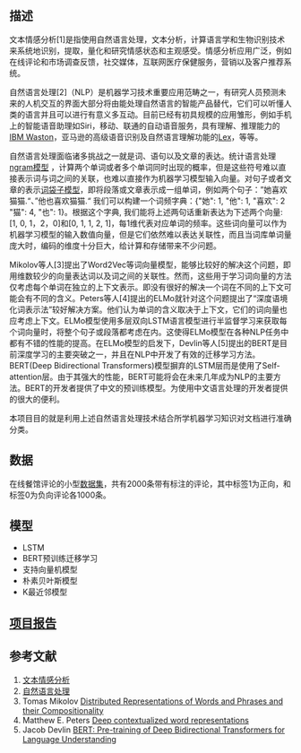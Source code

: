 ## 描述

文本情感分析[1]是指使用自然语言处理，文本分析，计算语言学和生物识别技术来系统地识别，提取，量化和研究情感状态和主观感受。情感分析应用广泛，例如在线评论和市场调查反馈，社交媒体，互联网医疗保健服务，营销以及客户推荐系统。

自然语言处理[2]（NLP）是机器学习技术重要应用范畴之一，有研究人员预测未来的人机交互的界面大部分将由能处理自然语言的智能产品替代，它们可以听懂人类的语言并且可以进行有意义多互动。目前已经有初具规模的应用雏形，例如手机上的智能语音助理如Siri，移动、联通的自动语音服务，具有理解、推理能力的[IBM Waston](http://www.ibm.com/watson/)，亚马逊的高级语音识别及自然语言理解功能的[Lex](https://aws.amazon.com/cn/lex/)，等等。

自然语言处理面临诸多挑战之一就是词、语句以及文章的表达。统计语言处理[ngram模型](http://blog.csdn.net/ahmanz/article/details/51273500) ，计算两个单词或者多个单词同时出现的概率，但是这些符号难以直接表示词与词之间的关联，也难以直接作为机器学习模型输入向量。对句子或者文章的表示[词袋子模型](http://www.cnblogs.com/platero/archive/2012/12/03/2800251.html)，即将段落或文章表示成一组单词，例如两个句子：”她喜欢猫猫.“、”他也喜欢猫猫.“ 我们可以构建一个词频字典：{"她": 1, "他": 1, "喜欢": 2 "猫": 4, "也": 1}。根据这个字典, 我们能将上述两句话重新表达为下述两个向量: [1, 0, 1，2，0]和[0, 1, 1, 2, 1]，每1维代表对应单词的频率。这些词向量可以作为机器学习模型的输入数值向量，但是它们依然难以表达关联性，而且当词库单词量庞大时，编码的维度十分巨大，给计算和存储带来不少问题。

Mikolov等人[3]提出了Word2Vec等词向量模型，能够比较好的解决这个问题，即用维数较少的向量表达词以及词之间的关联性。然而，这些用于学习词向量的方法仅考虑每个单词在独立的上下文表示。即没有很好的解决一个词在不同的上下文可能会有不同的含义。Peters等人[4]提出的ELMo就针对这个问题提出了“深度语境化词表示法”较好解决方案。他们认为单词的含义取决于上下文，它们的词向量也应考虑上下文。ELMo模型使用多层双向LSTM语言模型进行半监督学习来获取每个词向量时，将整个句子或段落都考虑在内。这使得ELMo模型在各种NLP任务中都有不错的性能的提高。在ELMo模型的启发下，Devlin等人[5]提出的BERT是目前深度学习的主要突破之一，并且在NLP中开发了有效的迁移学习方法。BERT(Deep Bidirectional Transformers)模型摒弃的LSTM层而是使用了Self-attention层。由于其强大的性能，BERT可能将会在未来几年成为NLP的主要方法。BERT的开发者提供了中文的预训练模型。为使用中文语言处理的开发者提供的很大的便利。

​本项目目的就是利用上述自然语言处理技术结合所学机器学习知识对文档进行准确分类。

## 数据

在线餐馆评论的小型[数据集](https://github.com/wshuyi/public_datasets/raw/master/dianping.csv)，共有2000条带有标注的评论，其中标签1为正向，和标签0为负向评论各1000条。



## 模型

- LSTM
- BERT预训练迁移学习
- 支持向量机模型
- 朴素贝叶斯模型
- K最近邻模型

## [项目报告](./REPORT.md)

## 参考文献

1. [文本情感分析](https://en.wikipedia.org/wiki/Sentiment_analysis)
2. [自然语言处理](https://en.wikipedia.org/wiki/Natural_language_processing)
3. Tomas Mikolov [Distributed Representations of Words and Phrases and their Compositionality](http://papers.nips.cc/paper/5021-distributed-representations-of-words-and-phrases-and-their-compositionality.pdf)
4. Matthew E. Peters [Deep contextualized word representations](https://arxiv.org/pdf/1802.05365.pdf) 
5. Jacob Devlin [BERT: Pre-training of Deep Bidirectional Transformers for Language Understanding](https://arxiv.org/pdf/1810.04805.pdf)